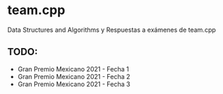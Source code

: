 # team.cpp

Data Structures and Algorithms y Respuestas a exámenes de team.cpp

## TODO:
- Gran Premio Mexicano 2021 - Fecha 1
- Gran Premio Mexicano 2021 - Fecha 2
- Gran Premio Mexicano 2021 - Fecha 3

